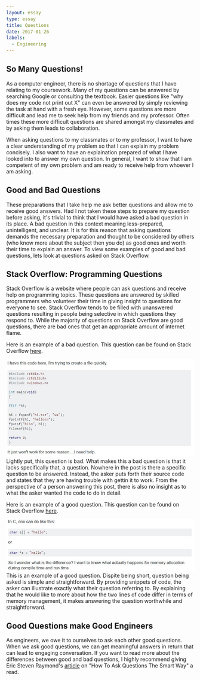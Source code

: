 ```yaml
---
layout: essay
type: essay
title: Questions
date: 2017-01-26
labels:
  - Engineering
---
```


## So Many Questions!
As a computer engineer, there is no shortage of questions that I have relating to my coursework.  Many of my questions can be answered by searching Google or consulting the textbook.  Easier questions like "why does my code not print out X" can even be answered by simply reviewing the task at hand with a fresh eye.  However, some questions are more difficult and lead me to seek help from my friends and my professor.  Often times these more difficult questions are shared amongst my classmates and by asking them leads to collaboration.

When asking questions to my classmates or to my professor, I want to have a clear understanding of my problem so that I can explain my problem concisely.  I also want to have an explaination prepared of what I have looked into to answer my own question.  In general, I want to show that I am competent of my own problem and am ready to receive help from whoever I am asking.

## Good and Bad Questions
These preparations that I take help me ask better questions and allow me to receive good answers.  Had I not taken these steps to prepare my question before asking, it's trivial to think that I would have asked a bad question in its place.  A bad question in this context meaning less-prepared, unintelligent, and unclear.  It is for this reason that asking questions demands the necessary preparation and thought to be considered by others (who know more about the subject then you do) as good ones and worth their time to explain an answer.  To view some examples of good and bad questions, lets look at questions asked on Stack Overflow.

## Stack Overflow: Programming Questions
Stack Overflow is a website where people can ask questions and receive help on programming topics.  These questions are answered by skilled programmers who volunteer their time in giving insight to questions for everyone to see.  Stack Overflow tends to be filled with unanswered questions resulting in people being selective in which questions they respond to.  While the majority of questions on Stack Overflow are good questions, there are bad ones that get an appropriate amount of internet flame.

Here is an example of a bad question.  This question can be found on Stack Overflow [here](http://stackoverflow.com/questions/41753315/how-to-create-a-file-in-c).
<div class="ui medium rounded images">
  <img class="ui image" src="../images/bad_question.JPG">
</div>
Lightly put, this question is bad.  What makes this a bad question is that it lacks specifically that, a question.  Nowhere in the post is there a specific question to be answered.  Instead, the asker puts forth their source code and states that they are having trouble with gettin it to work.  From the perspective of a person answering this post, there is also no insight as to what the asker wanted the code to do in detail.

Here is an example of a good question.   This question can be found on Stack Overflow [here](http://stackoverflow.com/questions/1704407/what-is-the-difference-between-char-s-and-char-s-in-c).
<div class="ui medium rounded images">
  <img class="ui image" src="../images/good_question.JPG">
</div>
This is an example of a good question.  Dispite being short, question being asked is simple and straightforward.  By providing snippets of code, the asker can illustrate exactly what their question referring to.  By explaining that he would like to more about how the two lines of code differ in terms of memory management, it makes answering the question worthwhile and straightforward.

## Good Questions make Good Engineers
As engineers, we owe it to ourselves to ask each other good questions.  When we ask good questions, we can get meaningful answers in return that can lead to engaging conversation.  If you want to read more about the differences between good and bad questions, I highly recommend giving Eric Steven Raymond's [article](http://www.catb.org/esr/faqs/smart-questions.html#explicit) on "How To Ask Questions The Smart Way" a read.
